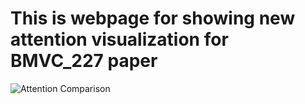 # This is webpage for showing new attention visualization for BMVC_227 paper


<img class="attention" src="rebuttalpapers.github.io/1.pdf" title="Attention Comparison" />
